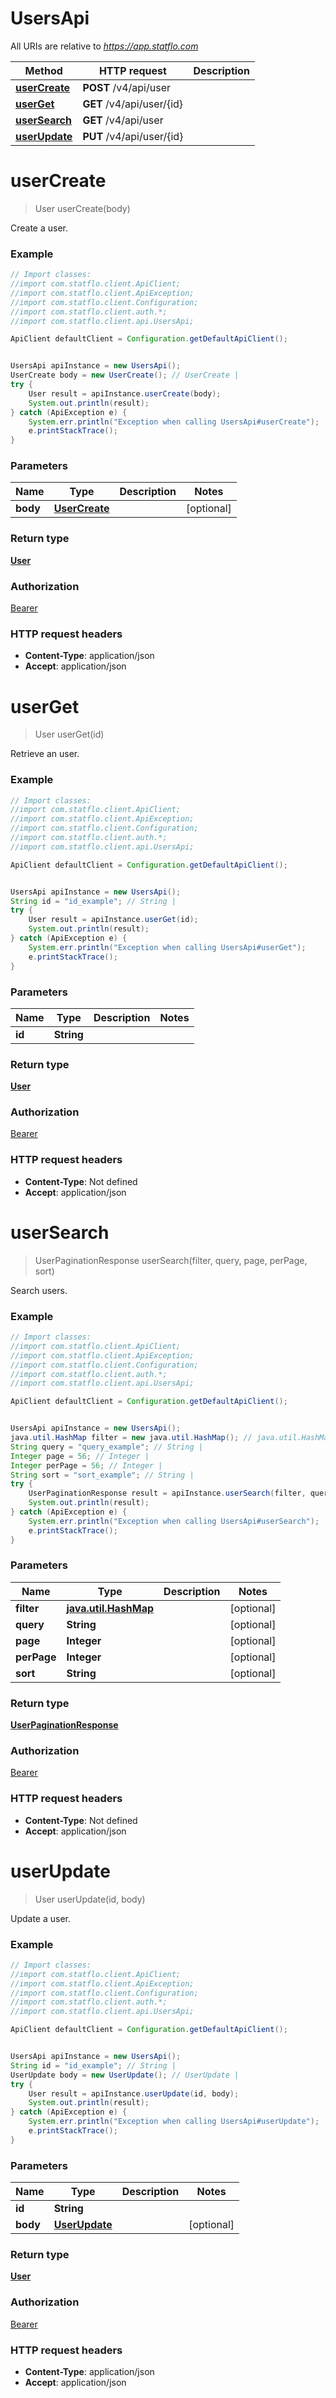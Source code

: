 # UsersApi

All URIs are relative to *https://app.statflo.com*

Method | HTTP request | Description
------------- | ------------- | -------------
[**userCreate**](UsersApi.md#userCreate) | **POST** /v4/api/user | 
[**userGet**](UsersApi.md#userGet) | **GET** /v4/api/user/{id} | 
[**userSearch**](UsersApi.md#userSearch) | **GET** /v4/api/user | 
[**userUpdate**](UsersApi.md#userUpdate) | **PUT** /v4/api/user/{id} | 

<a name="userCreate"></a>
# **userCreate**
> User userCreate(body)



Create a user.

### Example
```java
// Import classes:
//import com.statflo.client.ApiClient;
//import com.statflo.client.ApiException;
//import com.statflo.client.Configuration;
//import com.statflo.client.auth.*;
//import com.statflo.client.api.UsersApi;

ApiClient defaultClient = Configuration.getDefaultApiClient();


UsersApi apiInstance = new UsersApi();
UserCreate body = new UserCreate(); // UserCreate | 
try {
    User result = apiInstance.userCreate(body);
    System.out.println(result);
} catch (ApiException e) {
    System.err.println("Exception when calling UsersApi#userCreate");
    e.printStackTrace();
}
```

### Parameters

Name | Type | Description  | Notes
------------- | ------------- | ------------- | -------------
 **body** | [**UserCreate**](UserCreate.md)|  | [optional]

### Return type

[**User**](User.md)

### Authorization

[Bearer](../README.md#Bearer)

### HTTP request headers

 - **Content-Type**: application/json
 - **Accept**: application/json

<a name="userGet"></a>
# **userGet**
> User userGet(id)



Retrieve an user.

### Example
```java
// Import classes:
//import com.statflo.client.ApiClient;
//import com.statflo.client.ApiException;
//import com.statflo.client.Configuration;
//import com.statflo.client.auth.*;
//import com.statflo.client.api.UsersApi;

ApiClient defaultClient = Configuration.getDefaultApiClient();


UsersApi apiInstance = new UsersApi();
String id = "id_example"; // String | 
try {
    User result = apiInstance.userGet(id);
    System.out.println(result);
} catch (ApiException e) {
    System.err.println("Exception when calling UsersApi#userGet");
    e.printStackTrace();
}
```

### Parameters

Name | Type | Description  | Notes
------------- | ------------- | ------------- | -------------
 **id** | **String**|  |

### Return type

[**User**](User.md)

### Authorization

[Bearer](../README.md#Bearer)

### HTTP request headers

 - **Content-Type**: Not defined
 - **Accept**: application/json

<a name="userSearch"></a>
# **userSearch**
> UserPaginationResponse userSearch(filter, query, page, perPage, sort)



Search users.

### Example
```java
// Import classes:
//import com.statflo.client.ApiClient;
//import com.statflo.client.ApiException;
//import com.statflo.client.Configuration;
//import com.statflo.client.auth.*;
//import com.statflo.client.api.UsersApi;

ApiClient defaultClient = Configuration.getDefaultApiClient();


UsersApi apiInstance = new UsersApi();
java.util.HashMap filter = new java.util.HashMap(); // java.util.HashMap | 
String query = "query_example"; // String | 
Integer page = 56; // Integer | 
Integer perPage = 56; // Integer | 
String sort = "sort_example"; // String | 
try {
    UserPaginationResponse result = apiInstance.userSearch(filter, query, page, perPage, sort);
    System.out.println(result);
} catch (ApiException e) {
    System.err.println("Exception when calling UsersApi#userSearch");
    e.printStackTrace();
}
```

### Parameters

Name | Type | Description  | Notes
------------- | ------------- | ------------- | -------------
 **filter** | [**java.util.HashMap**](.md)|  | [optional]
 **query** | **String**|  | [optional]
 **page** | **Integer**|  | [optional]
 **perPage** | **Integer**|  | [optional]
 **sort** | **String**|  | [optional]

### Return type

[**UserPaginationResponse**](UserPaginationResponse.md)

### Authorization

[Bearer](../README.md#Bearer)

### HTTP request headers

 - **Content-Type**: Not defined
 - **Accept**: application/json

<a name="userUpdate"></a>
# **userUpdate**
> User userUpdate(id, body)



Update a user.

### Example
```java
// Import classes:
//import com.statflo.client.ApiClient;
//import com.statflo.client.ApiException;
//import com.statflo.client.Configuration;
//import com.statflo.client.auth.*;
//import com.statflo.client.api.UsersApi;

ApiClient defaultClient = Configuration.getDefaultApiClient();


UsersApi apiInstance = new UsersApi();
String id = "id_example"; // String | 
UserUpdate body = new UserUpdate(); // UserUpdate | 
try {
    User result = apiInstance.userUpdate(id, body);
    System.out.println(result);
} catch (ApiException e) {
    System.err.println("Exception when calling UsersApi#userUpdate");
    e.printStackTrace();
}
```

### Parameters

Name | Type | Description  | Notes
------------- | ------------- | ------------- | -------------
 **id** | **String**|  |
 **body** | [**UserUpdate**](UserUpdate.md)|  | [optional]

### Return type

[**User**](User.md)

### Authorization

[Bearer](../README.md#Bearer)

### HTTP request headers

 - **Content-Type**: application/json
 - **Accept**: application/json

